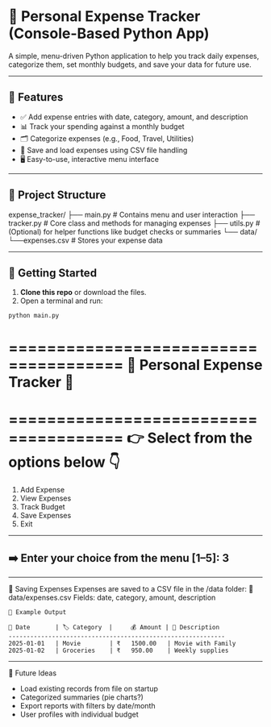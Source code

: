 # 💸 Personal Expense Tracker (Console-Based Python App)

A simple, menu-driven Python application to help you track daily expenses, categorize them, set monthly budgets, and save your data for future use.

---

## 🚀 Features

- ✅ Add expense entries with date, category, amount, and description
- 📊 Track your spending against a monthly budget
- 🗂️ Categorize expenses (e.g., Food, Travel, Utilities)
- 💾 Save and load expenses using CSV file handling
- 🖥️ Easy-to-use, interactive menu interface

---

## 📂 Project Structure
expense_tracker/
├── main.py         # Contains menu and user interaction
├── tracker.py      # Core class and methods for managing expenses
├── utils.py        # (Optional) for helper functions like budget checks or summaries
└── data/
    └──expenses.csv    # Stores your expense data



---

## 🔧 Getting Started

1. **Clone this repo** or download the files.
2. Open a terminal and run:

```bash
python main.py
```

======================================
      💸 Personal Expense Tracker 💸
======================================

======================================
   👉 Select from the options below 👇
======================================
1.   Add Expense
2.   View Expenses
3.   Track Budget
4.   Save Expenses
5.   Exit
----------------------------------------
➡️ Enter your choice from the menu [1–5]: 3
----------------------------------------


---
💾 Saving Expenses
Expenses are saved to a CSV file in the /data folder:
    📁 data/expenses.csv
Fields: date, category, amount, description


```
📄 Example Output

📅 Date       | 🏷️ Category  |     💰 Amount | 📝 Description
------------------------------------------------------------
2025-01-01   | Movie        | ₹   1500.00   | Movie with Family
2025-01-02   | Groceries    | ₹   950.00    | Weekly supplies
```

---
🧠 Future Ideas
- Load existing records from file on startup
- Categorized summaries (pie charts?)
- Export reports with filters by date/month
- User profiles with individual budget

